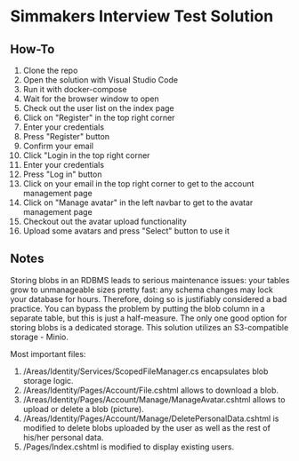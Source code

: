 # Simmakers Interview Test Solution

## How-To

1. Clone the repo
2. Open the solution with Visual Studio Code
3. Run it with docker-compose
4. Wait for the browser window to open
5. Check out the user list on the index page
6. Click on "Register" in the top right corner
7. Enter your credentials
8. Press "Register" button
9. Confirm your email
10. Click "Login in the top right corner
11. Enter your credentials
12. Press "Log in" button
13. Click on your email in the top right corner to get to the account management page
14. Click on "Manage avatar" in the left navbar to get to the avatar management page
15. Checkout out the avatar upload functionality
16. Upload some avatars and press "Select" button to use it

## Notes

Storing blobs in an RDBMS leads to serious maintenance issues: your tables grow to unmanageable sizes pretty fast: any schema changes may lock your database for hours.
Therefore, doing so is justifiably considered a bad practice. You can bypass the problem by putting the blob column in a separate table, but this is just a half-measure. The only one good option for storing blobs is a dedicated storage. This solution utilizes an S3-compatible storage - Minio.

Most important files:

1. /Areas/Identity/Services/ScopedFileManager.cs encapsulates blob storage logic.
2. /Areas/Identity/Pages/Account/File.cshtml allows to download a blob.
3. /Areas/Identity/Pages/Account/Manage/ManageAvatar.cshtml allows to upload or delete a blob (picture).
4. /Areas/Identity/Pages/Account/Manage/DeletePersonalData.cshtml is modified to delete blobs uploaded by the user as well as the rest of his/her personal data.
5. /Pages/Index.cshtml is modified to display existing users.